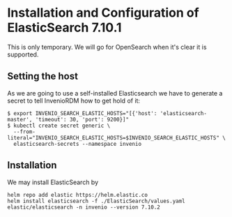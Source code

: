 # Installation and Configuration of ElasticSearch 7.10.1

This is only temporary. We will go for OpenSearch when it's clear it is supported.

## Setting the host

As we are going to use a self-installed Elasticsearch we have to generate a secret to tell 
InvenioRDM how to get hold of it:

``` console
$ export INVENIO_SEARCH_ELASTIC_HOSTS="[{'host': 'elasticsearch-master', 'timeout': 30, 'port': 9200}]"
$ kubectl create secret generic \
  --from-literal="INVENIO_SEARCH_ELASTIC_HOSTS=$INVENIO_SEARCH_ELASTIC_HOSTS" \
  elasticsearch-secrets --namespace invenio
```

## Installation

We may install ElasticSearch by

```shell
helm repo add elastic https://helm.elastic.co
helm install elasticsearch -f ./ElasticSearch/values.yaml elastic/elasticsearch -n invenio --version 7.10.2
```
